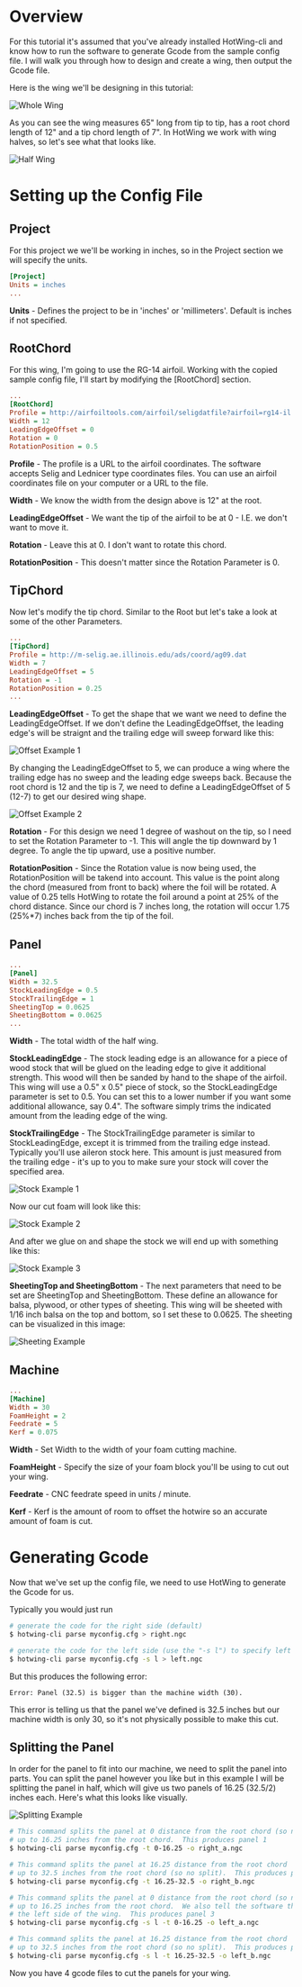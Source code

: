 

# Overview


For this tutorial it's assumed that you've already installed HotWing-cli and know how to run the software to generate Gcode from the sample config file.  I will walk you through how to design and create a wing, then output the Gcode file.

Here is the wing we'll be designing in this tutorial:

![Whole Wing](https://raw.githubusercontent.com/jasonhamilton/hotwing-cli/master/img/tutorial_wing_whole.png)

As you can see the wing measures 65" long from tip to tip, has a root chord length of 12" and a tip chord length of 7".  In HotWing we work with wing halves, so let's see what that looks like.

![Half Wing](https://raw.githubusercontent.com/jasonhamilton/hotwing-cli/master/img/tutorial_wing_half.png)



# Setting up the Config File

## Project

For this project we we'll be working in inches, so in the Project section we will specify the units.

```cfg
[Project]
Units = inches
...
```
**Units** - Defines the project to be in 'inches' or 'millimeters'.  Default is inches if not specified.

## RootChord

For this wing, I'm going to use the RG-14 airfoil. Working with the copied sample config file, I'll start by modifying the [RootChord] section.

```cfg
...
[RootChord]
Profile = http://airfoiltools.com/airfoil/seligdatfile?airfoil=rg14-il
Width = 12
LeadingEdgeOffset = 0
Rotation = 0
RotationPosition = 0.5
```

**Profile** - The profile is a URL to the airfoil coordinates. The software accepts Selig and Lednicer type coordinates files.  You can use an airfoil coordinates file on your computer or a URL to the file.

**Width** - We know the width from the design above is 12" at the root.

**LeadingEdgeOffset** - We want the tip of the airfoil to be at 0 - I.E. we don't want to move it.

**Rotation** - Leave this at 0.  I don't want to rotate this chord.

**RotationPosition** - This doesn't matter since the Rotation Parameter is 0.


## TipChord

Now let's modify the tip chord.  Similar to the Root but let's take a look at some of the other Parameters.

```cfg
...
[TipChord]
Profile = http://m-selig.ae.illinois.edu/ads/coord/ag09.dat
Width = 7
LeadingEdgeOffset = 5
Rotation = -1
RotationPosition = 0.25
...
```

**LeadingEdgeOffset** - To get the shape that we want we need to define the LeadingEdgeOffset.  If we don't define the LeadingEdgeOffset, the leading edge's will be straignt and the trailing edge will sweep forward like this:

![Offset Example 1](https://raw.githubusercontent.com/jasonhamilton/hotwing-cli/master/img/tutorial_le_offset_ex_1.png)

By changing the LeadingEdgeOffset to 5, we can produce a wing where the trailing edge has no sweep and the leading edge sweeps back.  Because the root chord is 12 and the tip is 7, we need to define a LeadingEdgeOffset of 5 (12-7) to get our desired wing shape.

![Offset Example 2](https://raw.githubusercontent.com/jasonhamilton/hotwing-cli/master/img/tutorial_le_offset_ex_2.png)


**Rotation** - For this design we need 1 degree of washout on the tip, so I need to set the Rotation Parameter to -1.  This will angle the tip downward by 1 degree.  To angle the tip upward, use a positive number.

**RotationPosition** - Since the Rotation value is now being used, the RotationPosition will be takend into account.  This value is the point along the chord (measured from front to back) where the foil will be rotated.  A value of 0.25 tells HotWing to rotate the foil around a point at 25% of the chord distance.  Since our chord is 7 inches long, the rotation will occur 1.75 (25%\*7) inches back from the tip of the foil.

## Panel

```cfg
...
[Panel]
Width = 32.5
StockLeadingEdge = 0.5
StockTrailingEdge = 1
SheetingTop = 0.0625
SheetingBottom = 0.0625
...
```

**Width** - The total width of the half wing.  

**StockLeadingEdge** - The stock leading edge is an allowance for a piece of wood stock that will be glued on the leading edge to give it additional strength.  This wood will then be sanded by hand to the shape of the airfoil.  This wing will use a 0.5" x 0.5" piece of stock, so the StockLeadingEdge parameter is set to 0.5.  You can set this to a lower number if you want some additional allowance, say 0.4".  The software simply trims the indicated amount from the leading edge of the wing.

**StockTrailingEdge** - The StockTrailingEdge parameter is similar to StockLeadingEdge, except it is trimmed from the trailing edge instead.  Typically you'll use aileron stock here.  This amount is just measured from the trailing edge - it's up to you to make sure your stock will cover the specified area.

![Stock Example 1](https://raw.githubusercontent.com/jasonhamilton/hotwing-cli/master/img/tutorial_stock_1.png)

Now our cut foam will look like this:

![Stock Example 2](https://raw.githubusercontent.com/jasonhamilton/hotwing-cli/master/img/tutorial_stock_2.png)

And after we glue on and shape the stock we will end up with something like this:

![Stock Example 3](https://raw.githubusercontent.com/jasonhamilton/hotwing-cli/master/img/tutorial_stock_3.png)

**SheetingTop and SheetingBottom** - The next parameters that need to be set are SheetingTop and SheetingBottom.  These define an allowance for balsa, plywood, or other types of sheeting.  This wing will be sheeted with 1/16 inch balsa on the top and bottom, so I set these to 0.0625.  The sheeting can be visualized in this image:

![Sheeting Example](https://raw.githubusercontent.com/jasonhamilton/hotwing-cli/master/img/tutorial_sheeting.png)

## Machine

```cfg
...
[Machine]
Width = 30
FoamHeight = 2
Feedrate = 5
Kerf = 0.075
```

**Width** - Set Width to the width of your foam cutting machine.

**FoamHeight** - Specify the size of your foam block you'll be using to cut out your wing.

**Feedrate** - CNC feedrate speed in units / minute.

**Kerf** - Kerf is the amount of room to offset the hotwire so an accurate amount of foam is cut.

# Generating Gcode

Now that we've set up the config file, we need to use HotWing to generate the Gcode for us.

Typically you would just run

```sh
# generate the code for the right side (default)
$ hotwing-cli parse myconfig.cfg > right.ngc

# generate the code for the left side (use the "-s l") to specify left
$ hotwing-cli parse myconfig.cfg -s l > left.ngc
```

But this produces the following error:

```
Error: Panel (32.5) is bigger than the machine width (30).
```

This error is telling us that the panel we've defined is 32.5 inches but our machine width is only 30, so it's not physically possible to make this cut.

## Splitting the Panel

In order for the panel to fit into our machine, we need to split the panel into parts.  You can split the panel however you like but in this example I will be splitting the panel in half, which will give us two panels of 16.25 (32.5/2) inches each.  Here's what this looks like visually.

![Splitting Example](https://raw.githubusercontent.com/jasonhamilton/hotwing-cli/master/img/tutorial_wing_sections.png)


```sh
# This command splits the panel at 0 distance from the root chord (so no split)
# up to 16.25 inches from the root chord.  This produces panel 1
$ hotwing-cli parse myconfig.cfg -t 0-16.25 -o right_a.ngc

# This command splits the panel at 16.25 distance from the root chord
# up to 32.5 inches from the root chord (so no split).  This produces panel 2
$ hotwing-cli parse myconfig.cfg -t 16.25-32.5 -o right_b.ngc

# This command splits the panel at 0 distance from the root chord (so no split)
# up to 16.25 inches from the root chord.  We also tell the software that we want to cut
# the left side of the wing.  This produces panel 3
$ hotwing-cli parse myconfig.cfg -s l -t 0-16.25 -o left_a.ngc

# This command splits the panel at 16.25 distance from the root chord
# up to 32.5 inches from the root chord (so no split).  This produces panel 2
$ hotwing-cli parse myconfig.cfg -s l -t 16.25-32.5 -o left_b.ngc
```

Now you have 4 gcode files to cut the panels for your wing.